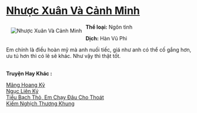 <a href="https://utruyen.com/nhuoc-xuan-va-canh-minh/15773/" title="Nhược Xuân Và Cảnh Minh"><h1>Nhược Xuân Và Cảnh Minh</h1></a><div style="display:table"><img align="right" style="float: left; padding: 10px;" src="https://utruyen.com/images/story/200x260/nhuoc-xuan-va-canh-minh.jpg" alt="Nhược Xuân Và Cảnh Minh"><b>Thể loại:</b> Ngôn tình<p></p><b>Dịch:</b> Hàn Vũ Phi<p></p>Em chính là điều hoàn mỹ mà anh nuối tiếc, giá như anh có thể cố gắng hơn, ưu tú hơn thì có lẽ sẽ khác. Như vậy thì thật tốt.</div><p><br><b>Truyện Hay Khác :</b></p><a href="https://utruyen.com/mang-hoang-ky/2254/" alt="Mãng Hoang Kỷ">Mãng Hoang Kỷ</a><br/><a href="https://dammyh.wordpress.com/2019/11/07/nguc-lien-ky/" alt="Ngục Liên Ký">Ngục Liên Ký</a><br/><a href="https://github.com/quanluxury/truyenhot/tree/master/truyenhay/16333/" alt="Tiểu Bạch Thỏ, Em Chạy Đâu Cho Thoát">Tiểu Bạch Thỏ, Em Chạy Đâu Cho Thoát</a><br/><a href="https://github.com/quanluxury/truyenhot/tree/master/truyenhay/2077/" alt="Kiếm Nghịch Thương Khung">Kiếm Nghịch Thương Khung</a><br/>
